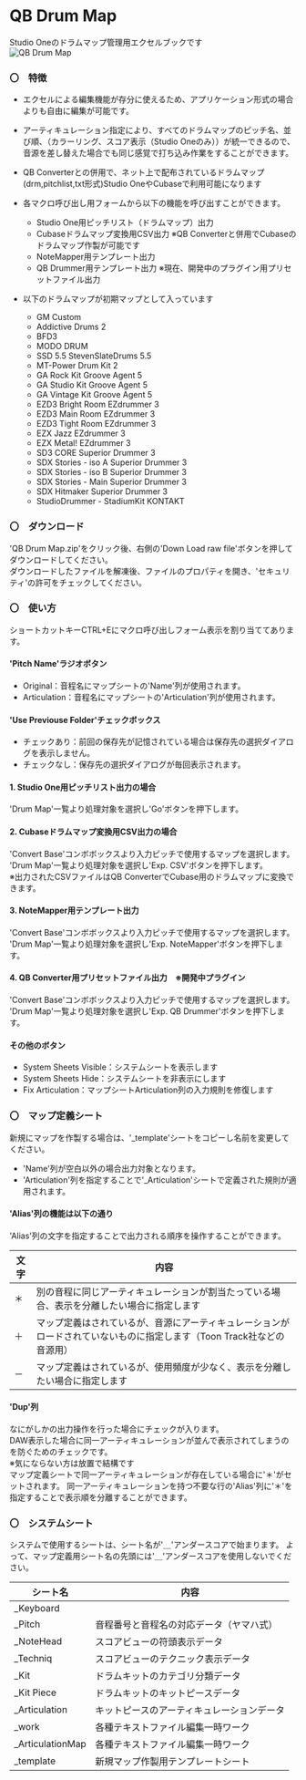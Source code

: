 # QB Drum Map
Studio Oneのドラムマップ管理用エクセルブックです  
![QB Drum Map](https://github.com/user-attachments/assets/20decb0f-e7ad-4e76-84be-6145ede030c6)

### 〇　特徴
- エクセルによる編集機能が存分に使えるため、アプリケーション形式の場合よりも自由に編集が可能です。  

- アーティキュレーション指定により、すべてのドラムマップのピッチ名、並び順、（カラーリング、スコア表示（Studio Oneのみ））が統一できるので、音源を差し替えた場合でも同じ感覚で打ち込み作業をすることができます。

- QB Converterとの併用で、ネット上で配布されているドラムマップ(drm,pitchlist,txt形式)Studio OneやCubaseで利用可能になります
  
- 各マクロ呼び出し用フォームから以下の機能を呼び出すことができます。  
  - Studio One用ピッチリスト（ドラムマップ）出力  
  - Cubaseドラムマップ変換用CSV出力 ※QB Converterと併用でCubaseのドラムマップ作製が可能です  
  - NoteMapper用テンプレート出力  
  - QB Drummer用テンプレート出力 ※現在、開発中のプラグイン用プリセットファイル出力  

- 以下のドラムマップが初期マップとして入っています
	- GM Custom  
	- Addictive Drums 2  
	- BFD3  
	- MODO DRUM  
	- SSD 5.5 StevenSlateDrums 5.5  
	- MT-Power Drum Kit 2  
	- GA Rock Kit Groove Agent 5  
	- GA Studio Kit Groove Agent 5  
	- GA Vintage Kit Groove Agent 5  
	- EZD3 Bright Room EZdrummer 3  
	- EZD3 Main Room EZdrummer 3  
	- EZD3 Tight Room EZdrummer 3  
	- EZX Jazz EZdrummer 3  
	- EZX Metal! EZdrummer 3  
	- SD3 CORE Superior Drummer 3  
	- SDX Stories - iso A Superior Drummer 3  
	- SDX Stories - iso B Superior Drummer 3  
	- SDX Stories - Main Superior Drummer 3  
	- SDX Hitmaker Superior Drummer 3  
	- StudioDrummer - StadiumKit KONTAKT  

### 〇　ダウンロード  
'QB Drum Map.zip'をクリック後、右側の'Down Load raw file'ボタンを押してダウンロードしてください。  
ダウンロードしたファイルを解凍後、ファイルのプロパティを開き、'セキュリティ'の許可をチェックしてください。

### 〇　使い方  
ショートカットキーCTRL+Eにマクロ呼び出しフォーム表示を割り当ててあります。 

#### 'Pitch Name'ラジオボタン  
- Original：音程名にマップシートの'Name'列が使用されます。
- Articulation：音程名にマップシートの'Articulation'列が使用されます。

#### 'Use Previouse Folder'チェックボックス  
- チェックあり：前回の保存先が記憶されている場合は保存先の選択ダイアログを表示しません。
- チェックなし：保存先の選択ダイアログが毎回表示されます。

#### 1. Studio One用ピッチリスト出力の場合  
'Drum Map'一覧より処理対象を選択し'Go'ボタンを押下します。  

#### 2. Cubaseドラムマップ変換用CSV出力の場合  
'Convert Base'コンボボックスより入力ピッチで使用するマップを選択します。  
'Drum Map'一覧より処理対象を選択し'Exp. CSV'ボタンを押下します。  
※出力されたCSVファイルはQB ConverterでCubase用のドラムマップに変換できます。

#### 3. NoteMapper用テンプレート出力  
'Convert Base'コンボボックスより入力ピッチで使用するマップを選択します。  
'Drum Map'一覧より処理対象を選択し'Exp. NoteMapper'ボタンを押下します。  

#### 4. QB Converter用プリセットファイル出力　※開発中プラグイン  
'Convert Base'コンボボックスより入力ピッチで使用するマップを選択します。  
'Drum Map'一覧より処理対象を選択し'Exp. QB Drummer'ボタンを押下します。  

#### その他のボタン
- System Sheets Visible：システムシートを表示します
- System Sheets Hide：システムシートを非表示にします
- Fix Articulation：マップシートArticulation列の入力規則を修復します

### 〇　マップ定義シート  
新規にマップを作製する場合は、'_template'シートをコピーし名前を変更してください。
- 'Name'列が空白以外の場合出力対象となります。
- 'Articulation'列を指定することで'_Articulation'シートで定義された規則が適用されます。

#### 'Alias'列の機能は以下の通り  
'Alias'列の文字を指定することで出力される順序を操作することができます。

文字 | 内容
--- | --- 
＊ | 別の音程に同じアーティキュレーションが割当たっている場合、表示を分離したい場合に指定します
＋ | マップ定義はされているが、音源にアーティキュレーションがロードされていないものに指定します（Toon Track社などの音源用）
－ | マップ定義はされているが、使用頻度が少なく、表示を分離したい場合に指定します

#### 'Dup'列  
なにがしかの出力操作を行った場合にチェックが入ります。  
DAW表示した場合に同一アーティキュレーションが並んで表示されてしまうのを防ぐためのチェックです。  
※気にならない方は放置で結構です  
マップ定義シートで同一アーティキュレーションが存在している場合に'＊'がセットされます。
同一アーティキュレーションを持つ不要な行の'Alias'列に'＊'を指定することで表示順を分離することができます。

### 〇　システムシート
システムで使用するシートは、シート名が'＿'アンダースコアで始まります。
よって、マップ定義用シート名の先頭には'＿'アンダースコアを使用しないでください。

シート名 | 内容
--- | --- 
_Keyboard | 
_Pitch | 音程番号と音程名の対応データ（ヤマハ式）
_NoteHead | スコアビューの符頭表示データ
_Techniq | スコアビューのテクニック表示データ
_Kit | ドラムキットのカテゴリ分類データ
_Kit Piece | ドラムキットのキットピースデータ
_Articulation | キットピースのアーティキュレーションデータ
_work | 各種テキストファイル編集一時ワーク
_ArticulationMap | 各種テキストファイル編集一時ワーク
_template | 新規マップ作製用テンプレートシート

